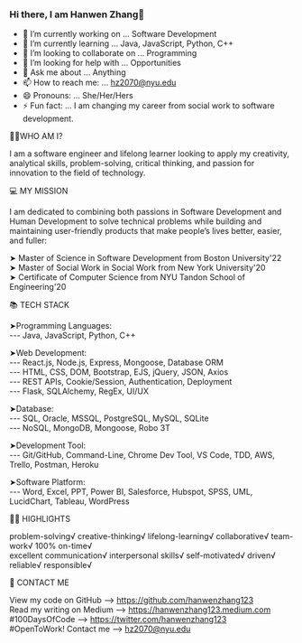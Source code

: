 ### Hi there, I am Hanwen Zhang👋

<!--
**hanwenzhang123/hanwenzhang123** is a ✨ _special_ ✨ repository because its `README.md` (this file) appears on your GitHub profile.
-->
- 🔭 I’m currently working on ... Software Development
- 🌱 I’m currently learning ... Java, JavaScript, Python, C++
- 👯 I’m looking to collaborate on ... Programming
- 🤔 I’m looking for help with ... Opportunities
- 💬 Ask me about ... Anything
- 📫 How to reach me: ... hz2070@nyu.edu
- 😄 Pronouns: ... She/Her/Hers
- ⚡ Fun fact: ... I am changing my career from social work to software development.

👩🏻‍WHO AM I?

I am a software engineer and lifelong learner looking to apply my creativity, analytical skills, problem-solving, critical thinking, and passion for innovation to the field of technology.

💻 MY MISSION

I am dedicated to combining both passions in Software Development and Human Development to solve technical problems while building and maintaining user-friendly products that make people’s lives better, easier, and fuller:

➤ Master of Science in Software Development from Boston University'22 <br>
➤ Master of Social Work in Social Work from New York University'20 <br>
➤ Certificate of Computer Science from NYU Tandon School of Engineering'20

📚 TECH STACK

➤Programming Languages:<br>
--- Java, JavaScript, Python, C++<br>

➤Web Development:<br>
--- React.js, Node.js, Express, Mongoose, Database ORM<br>
--- HTML, CSS, DOM, Bootstrap, EJS, jQuery, JSON, Axios<br>
--- REST APIs, Cookie/Session, Authentication, Deployment<br>
--- Flask, SQLAlchemy, RegEx, UI/UX<br>

➤Database:<br>
--- SQL, Oracle, MSSQL, PostgreSQL, MySQL, SQLite<br>
--- NoSQL, MongoDB, Mongoose, Robo 3T<br>

➤Development Tool:<br>
--- Git/GitHub, Command-Line, Chrome Dev Tool, VS Code, TDD, AWS, Trello, Postman, Heroku<br>

➤Software Platform:<br>
--- Word, Excel, PPT, Power BI, Salesforce, Hubspot, SPSS, UML, LucidChart, Tableau, WordPress<br>

👍🏻 HIGHLIGHTS

problem-solving√ creative-thinking√ lifelong-learning√ collaborative√ team-work√ 100% on-time√ <br>
excellent communication√ interpersonal skills√ self-motivated√ driven√ reliable√ responsible√

📧 CONTACT ME

View my code on GitHub --> https://github.com/hanwenzhang123<br>
Read my writing on Medium --> https://hanwenzhang123.medium.com<br>
#100DaysOfCode --> https://twitter.com/hanwenzhang123<br>
#OpenToWork! Contact me --> hz2070@nyu.edu
